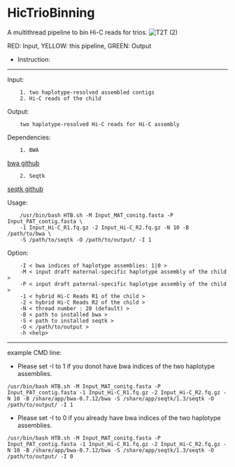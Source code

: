 # HicTrioBinning
A multithread pipeline to bin Hi-C reads for trios.
![T2T (2)](https://user-images.githubusercontent.com/38022049/183343419-0d6a0f2e-abd8-439a-96ed-883446ea19ea.png)

RED: Input, YELLOW: this pipeline, GREEN: Output


* Instruction:
---------------------------------------------------------------------------
Input:

		1. two haplotype-resolved assembled contigs
		2. Hi-C reads of the child
		
Output:	

		two haplotype-resolved Hi-C reads for Hi-C assembly
		
Dependencies:	

		1. BWA 
[bwa github](https://github.com/lh3/bwa) 

		2. Seqtk
[seqtk github](https://github.com/lh3/seqtk)


Usage: 

		/usr/bin/bash HTB.sh -M Input_MAT_conitg.fasta -P Input_PAT_contig.fasta \
		-1 Input_Hi-C_R1.fq.gz -2 Input_Hi-C_R2.fq.gz -N 10 -B /path/to/bwa \
		-S /path/to/seqtk -O /path/to/output/ -I 1
		
Option: 

		-I < bwa indices of haplotype assemblies: 1|0 > 
		-M < input draft maternal-specific haplotype assembly of the child > 
		-P < input draft paternal-specific haplotype assembly of the child > 
		-1 < hybrid Hi-C Reads R1 of the child > 
		-2 < hybrid Hi-C Reads R2 of the child > 
		-N < thread number : 20 (default) > 
		-B < path to installed bwa > 
		-S < path to installed seqtk > 
		-O < /path/to/output >
		-h <help> 
---------------------------------------------------------------------------

example CMD line: 

* Please set -I to 1 if you donot have bwa indices of the two haplotype assemblies. 
```
/usr/bin/bash HTB.sh -M Input_MAT_conitg.fasta -P Input_PAT_contig.fasta -1 Input_Hi-C_R1.fq.gz -2 Input_Hi-C_R2.fq.gz -N 10 -B /share/app/bwa-0.7.12/bwa -S /share/app/seqtk/1.3/seqtk -O /path/to/output/ -I 1 
```

* Please set -I to 0 if you already have bwa indices of the two haplotype assemblies. 
```
/usr/bin/bash HTB.sh -M Input_MAT_conitg.fasta -P Input_PAT_contig.fasta -1 Input_Hi-C_R1.fq.gz -2 Input_Hi-C_R2.fq.gz -N 10 -B /share/app/bwa-0.7.12/bwa -S /share/app/seqtk/1.3/seqtk -O /path/to/output/ -I 0 
```
